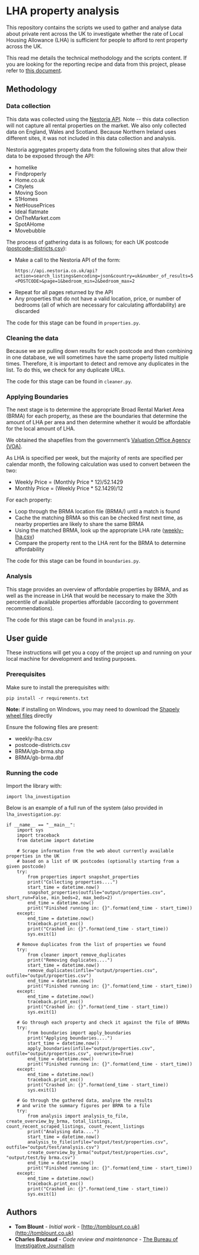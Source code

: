 # LHA property analysis

This repository contains the scripts we used to gather and analyse data about private rent across the UK to investigate whether the rate of Local Housing Allowance (LHA) is sufficient for people to afford to rent property across the UK.

This read me details the technical methodology and the scripts content. If you are looking for the reporting recipe and data from this project, please refer to [this document](https://docs.google.com/document/d/1ydf6xjYjCQtHPCefNGRZyQEmAG23UOJpCoyIk0UL6HA/).

## Methodology

### Data collection
This data was collected using the [Nestoria API](https://www.nestoria.co.uk/help/api). Note -- this data collection will not capture all rental properties on the market. We also only collected data on England, Wales and Scotland. Because Northern Ireland uses different sites, it was not included in this data collection and analysis.

Nestoria aggregates property data from the following sites that allow their data to be exposed through the API:
* homelike
* Findproperly
* Home.co.uk
* Citylets
* Moving Soon
* S1Homes
* NetHousePrices
* Ideal flatmate
* OnTheMarket.com
* SpotAHome
* Movebubble

The process of gathering data is as follows; for each UK postcode ([postcode-districts.csv](postcode-districts.csv)):
* Make a call to the Nestoria API of the form:
    ```
    https://api.nestoria.co.uk/api?action=search_listings&encoding=json&country=uk&number_of_results=50&listing_type=rent&place_name=<POSTCODE>&page=1&bedroom_min=2&bedroom_max=2
    ```
* Repeat for all pages returned by the API
* Any properties that do not have a valid location, price, or number of bedrooms (all of which are necessary for calculating affordability) are discarded

The code for this stage can be found in `properties.py`.

### Cleaning the data
Because we are pulling down results for each postcode and then combining in one database, we will sometimes have the same property listed multiple times. Therefore, it is important to detect and remove any duplicates in the list. To do this, we check for any duplicate URLs.

The code for this stage can be found in `cleaner.py`.

### Applying Boundaries
The next stage is to determine the appropriate Broad Rental Market Area (BRMA) for each property, as these are the boundaries that determine the amount of LHA per area and then determine whether it would be affordable for the local amount of LHA.

We obtained the shapefiles from the government’s [Valuation Office Agency (VOA)](https://www.gov.uk/government/organisations/valuation-office-agency).

As LHA is specified per week, but the majority of rents are specified per calendar month, the following calculation was used to convert between the two:
* Weekly Price = (Monthly Price * 12)/52.1429
* Monthly Price = (Weekly Price * 52.1429)/12

For each property:
* Loop through the BRMA location file (BRMA/) until a match is found
* Cache the matching BRMA so this can be checked first next time, as nearby properties are likely to share the same BRMA
* Using the matched BRMA, look up the appropriate LHA rate ([weekly-lha.csv](weekly-lha.csv))
* Compare the property rent to the LHA rent for the BRMA to determine affordability

The code for this stage can be found in `boundaries.py`.

### Analysis
This stage provides an overview of affordable properties by BRMA, and as well as the increase in LHA that would be necessary to make the 30th percentile of available properties affordable (according to government recommendations).

The code for this stage can be found in `analysis.py`.

## User guide

These instructions will get you a copy of the project up and running on your local machine for development and testing purposes.

### Prerequisites

Make sure to install the prerequisites with:

```
pip install -r requirements.txt
```

**Note:** if installing on Windows, you may need to download the [Shapely wheel files](https://www.lfd.uci.edu/~gohlke/pythonlibs/#shapely) directly


Ensure the following files are present:
* weekly-lha.csv
* postcode-districts.csv
* BRMA/gb-brma.shp
* BRMA/gb-brma.dbf


### Running the code

Import the library with:

```
import lha_investigation
```

Below is an example of a full run of the system (also provided in `lha_investigation.py`:

```
if __name__ == "__main__":
    import sys
    import traceback
    from datetime import datetime

    # Scrape information from the web about currently available properties in the UK
    # based on a list of UK postcodes (optionally starting from a given postcode)
    try:
        from properties import snapshot_properties
        print("Collecting properties....")
        start_time = datetime.now()
        snapshot_properties(outfile="output/properties.csv", short_run=False, min_beds=2, max_beds=2)    
        end_time = datetime.now()
        print("Finished running in: {}".format(end_time - start_time))
    except:
        end_time = datetime.now()
        traceback.print_exc()
        print("Crashed in: {}".format(end_time - start_time))
        sys.exit(1)

    # Remove duplicates from the list of properties we found
    try:
        from cleaner import remove_duplicates
        print("Removing duplicates....")
        start_time = datetime.now()
        remove_duplicates(infile="output/properties.csv", outfile="output/properties.csv")    
        end_time = datetime.now()
        print("Finished running in: {}".format(end_time - start_time))
    except:
        end_time = datetime.now()
        traceback.print_exc()
        print("Crashed in: {}".format(end_time - start_time))
        sys.exit(1)

    # Go through each property and check it against the file of BRMAs
    try:
        from boundaries import apply_boundaries
        print("Applying boundaries....")
        start_time = datetime.now()
        apply_boundaries(infile="output/properties.csv", outfile="output/properties.csv", overwrite=True)
        end_time = datetime.now()
        print("Finished running in: {}".format(end_time - start_time))
    except:
        end_time = datetime.now()
        traceback.print_exc()
        print("Crashed in: {}".format(end_time - start_time))
        sys.exit(1)

    # Go through the gathered data, analyse the results
    # and write the summary figures per BRMA to a file
    try:
        from analysis import analysis_to_file, create_overview_by_brma, total_listings, count_recent_scraped_listings, count_recent_listings
        print("Analysing data....")
        start_time = datetime.now()
        analysis_to_file(infile="output/test/properties.csv", outfile="output/test/analysis.csv")
        create_overview_by_brma("output/test/properties.csv", "output/test/by brma.csv")
        end_time = datetime.now()
        print("Finished running in: {}".format(end_time - start_time))
    except:
        end_time = datetime.now()
        traceback.print_exc()
        print("Crashed in: {}".format(end_time - start_time))
        sys.exit(1)
```

## Authors

* **Tom Blount** - *Initial work* - [http://tomblount.co.uk](http://tomblount.co.uk)
* **Charles Boutaud** - *Code review and maintenance* - [The Bureau of Investigative Journalism](https://www.thebureauinvestigates.com/)
